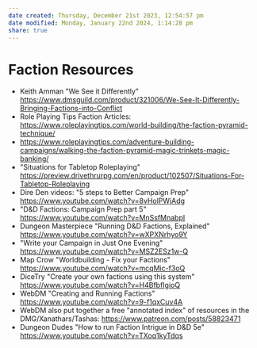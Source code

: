 ```yaml
---
date created: Thursday, December 21st 2023, 12:54:57 pm
date modified: Monday, January 22nd 2024, 1:14:28 pm
share: true
---
```



# Faction Resources 

- Keith Amman "We See it Differently" <https://www.dmsguild.com/product/321006/We-See-It-Differently-Bringing-Factions-into-Conflict>
- Role Playing Tips Faction Articles: <https://www.roleplayingtips.com/world-building/the-faction-pyramid-technique/>
- <https://www.roleplayingtips.com/adventure-building-campaigns/walking-the-faction-pyramid-magic-trinkets-magic-banking/>
- "Situations for Tabletop Roleplaying" <https://preview.drivethrurpg.com/en/product/102507/Situations-For-Tabletop-Roleplaying>
- Dire Den videos: "5 steps to Better Campaign Prep" <https://www.youtube.com/watch?v=8vHolPWjAdg>
- "D&D Factions: Campaign Prep part 5" <https://www.youtube.com/watch?v=MnSsfMnabpI>
- Dungeon Masterpiece "Running D&D Factions, Explained" <https://www.youtube.com/watch?v=wXPXNrhyo9Y>
- "Write your Campaign in Just One Evening" <https://www.youtube.com/watch?v=MSZ2ESz1w-Q>
- Map Crow "Worldbuilding - Fix your Factions" <https://www.youtube.com/watch?v=mcqMic-f3oQ>
- DiceTry "Create your own factions using this system" <https://www.youtube.com/watch?v=H4BfbfIgioQ>
- WebDM "Creating and Running Factions" <https://www.youtube.com/watch?v=9-f1qxCuv4A>
- WebDM also put together a free "annotated index" of resources in the DMG/Xanathars/Tashas: <https://www.patreon.com/posts/58823471>
- Dungeon Dudes "How to run Faction Intrigue in D&D 5e" <https://www.youtube.com/watch?v=TXoq1kyTdqs>